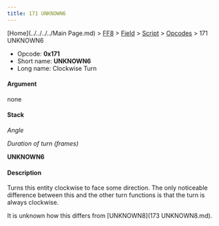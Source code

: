 ```yaml
---
title: 171 UNKNOWN6
---
```


[Home](../../../../Main Page.md) > [FF8](../../../../FF8.md) > [Field](../../../Field.md) > [Script](../../Script.md) > [Opcodes](../Opcodes.md) > 171 UNKNOWN6

-   Opcode: **0x171**
-   Short name: **UNKNOWN6**
-   Long name: Clockwise Turn

#### Argument

none

#### Stack

  
*Angle*

*Duration of turn (frames)*

**UNKNOWN6**

#### Description

Turns this entity clockwise to face some direction. The only noticeable difference between this and the other turn functions is that the turn is always clockwise.

It is unknown how this differs from [UNKNOWN8](173 UNKNOWN8.md).
